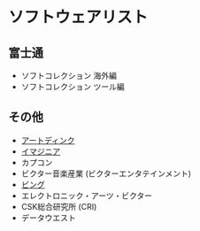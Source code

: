 # ソフトウェアリスト

## 富士通
* ソフトコレクション 海外編
* ソフトコレクション ツール編

## その他
* [アートディンク](Artdink.md)
* [イマジニア](Imagineer.md)
* カプコン
* ビクター音楽産業 (ビクターエンタテインメント)
* [ビング](Ving.md)
* エレクトロニック・アーツ・ビクター
* CSK総合研究所 (CRI)
* データウエスト
